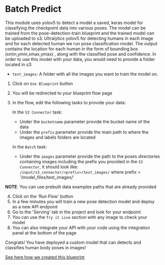 # Batch Predict
This module uses yolov5 to detect a model a saved, keras model for classifying the checkpoint data into various poses. The model can be trained from the pose-detection-train blueprint and the trained model can be uploaded to s3.
Ultralytics yolov5 for detecting humans in each image and for each detected human we run pose classification model. The output contains the location for each human in the form of bounding box (xmin,ymin,xmax,ymax) , along with the classified pose and confidence.
In order to use this model with your data, you would need to provide a folder located in s3:
- `test_images`: A folder with all the images you want to train the model on.
1. Click on `Use Blueprint` button
2. You will be redirected to your blueprint flow page
3. In the flow, edit the following tasks to provide your data:

   In the `S3 Connector` task:
    * Under the `bucketname` parameter provide the bucket name of the data
    * Under the `prefix` parameter provide the main path to where the images and labels folders are located

   In the `Batch` task:
    *  Under the `images` parameter provide the path to the poses directories containing images including the prefix you provided in the `S3 Connector`, it should look like:
       `/input/s3_connector/<prefix>/test_images/` 
       where prefix = '/model_files/test_images/'

**NOTE**: You can use prebuilt data examples paths that are already provided

4. Click on the 'Run Flow' button
5. In a few minutes you will train a new pose detection model and deploy as a new API endpoint
6. Go to the 'Serving' tab in the project and look for your endpoint
7. You can use the `Try it Live` section with any image to check your model
8. You can also integrate your API with your code using the integration panel at the bottom of the page

Congrats! You have deployed a custom model that can detects and classifies human body poses in images!

[See here how we created this blueprint](https://github.com/cnvrg/pose-detection-blueprint)
